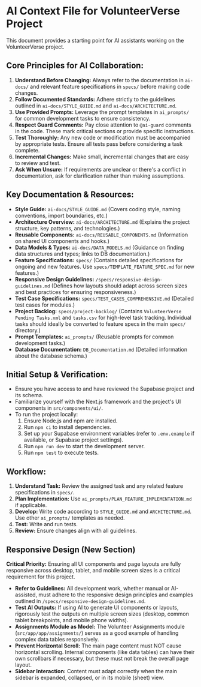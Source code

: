 # AI Context File for VolunteerVerse Project

This document provides a starting point for AI assistants working on the VolunteerVerse project.

## Core Principles for AI Collaboration:

1.  **Understand Before Changing:** Always refer to the documentation in `ai-docs/` and relevant feature specifications in `specs/` before making code changes.
2.  **Follow Documented Standards:** Adhere strictly to the guidelines outlined in `ai-docs/STYLE_GUIDE.md` and `ai-docs/ARCHITECTURE.md`.
3.  **Use Provided Prompts:** Leverage the prompt templates in `ai_prompts/` for common development tasks to ensure consistency.
4.  **Respect Guard Comments:** Pay close attention to `@ai-guard` comments in the code. These mark critical sections or provide specific instructions.
5.  **Test Thoroughly:** Any new code or modification must be accompanied by appropriate tests. Ensure all tests pass before considering a task complete.
6.  **Incremental Changes:** Make small, incremental changes that are easy to review and test.
7.  **Ask When Unsure:** If requirements are unclear or there's a conflict in documentation, ask for clarification rather than making assumptions.

## Key Documentation & Resources:

*   **Style Guide:** `ai-docs/STYLE_GUIDE.md` (Covers coding style, naming conventions, import boundaries, etc.)
*   **Architecture Overview:** `ai-docs/ARCHITECTURE.md` (Explains the project structure, key patterns, and technologies.)
*   **Reusable Components:** `ai-docs/REUSABLE_COMPONENTS.md` (Information on shared UI components and hooks.)
*   **Data Models & Types:** `ai-docs/DATA_MODELS.md` (Guidance on finding data structures and types; links to DB documentation.)
*   **Feature Specifications:** `specs/` (Contains detailed specifications for ongoing and new features. Use `specs/TEMPLATE_FEATURE_SPEC.md` for new features.)
*   **Responsive Design Guidelines:** `/specs/responsive-design-guidelines.md` (Defines how layouts should adapt across screen sizes and best practices for ensuring responsiveness.)
*   **Test Case Specifications:** `specs/TEST_CASES_COMPREHENSIVE.md` (Detailed test cases for modules.)
*   **Project Backlog:** `specs/project-backlog/` (Contains `VolunteerVerse Pending Tasks.xml` and `tasks.csv` for high-level task tracking. Individual tasks should ideally be converted to feature specs in the main `specs/` directory.)
*   **Prompt Templates:** `ai_prompts/` (Reusable prompts for common development tasks.)
*   **Database Documentation:** `DB_Documentation.md` (Detailed information about the database schema.)

## Initial Setup & Verification:

- Ensure you have access to and have reviewed the Supabase project and its schema.
- Familiarize yourself with the Next.js framework and the project's UI components in `src/components/ui/`.
- To run the project locally:
    1. Ensure Node.js and npm are installed.
    2. Run `npm ci` to install dependencies.
    3. Set up your Supabase environment variables (refer to `.env.example` if available, or Supabase project settings).
    4. Run `npm run dev` to start the development server.
    5. Run `npm test` to execute tests.

## Workflow:

1.  **Understand Task:** Review the assigned task and any related feature specifications in `specs/`.
2.  **Plan Implementation:** Use `ai_prompts/PLAN_FEATURE_IMPLEMENTATION.md` if applicable.
3.  **Develop:** Write code according to `STYLE_GUIDE.md` and `ARCHITECTURE.md`. Use other `ai_prompts/` templates as needed.
4.  **Test:** Write and run tests.
5.  **Review:** Ensure changes align with all guidelines.

## Responsive Design (New Section)

**Critical Priority:** Ensuring all UI components and page layouts are fully responsive across desktop, tablet, and mobile screen sizes is a critical requirement for this project.

*   **Refer to Guidelines:** All development work, whether manual or AI-assisted, must adhere to the responsive design principles and examples outlined in `/specs/responsive-design-guidelines.md`.
*   **Test AI Outputs:** If using AI to generate UI components or layouts, rigorously test the outputs on multiple screen sizes (desktop, common tablet breakpoints, and mobile phone widths).
*   **Assignments Module as Model:** The Volunteer Assignments module (`src/app/app/assignments/`) serves as a good example of handling complex data tables responsively.
*   **Prevent Horizontal Scroll:** The main page content must NOT cause horizontal scrolling. Internal components (like data tables) can have their own scrollbars if necessary, but these must not break the overall page layout.
*   **Sidebar Interaction:** Content must adapt correctly when the main sidebar is expanded, collapsed, or in its mobile (sheet) view.
```
